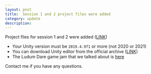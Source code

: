 ```yaml
---
layout: post
title:  Session 1 and 2 project files were added
category: update 
description: 
---
```


Project files for session 1 and 2 were added ([LINK](https://github.com/amuuu/game-course-fall-2021/tree/main/prototype-one--2d-puzzle-game))

- Your Unity version must be `2019.4.9f1` or more (not 2020 or 2021)
- You can download Unity editor from the official archive ([LINK](https://unity3d.com/get-unity/download/archive))
- The Ludum Dare game jam that we talked about is [here](https://ldjam.com/)

Contact me if you have any questions.


